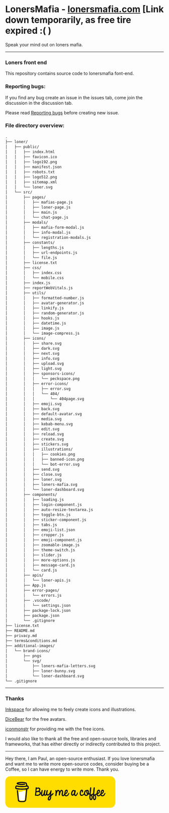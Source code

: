 # LonersMafia - [lonersmafia.com](https://lonersmaifa.com) [Link down temporarily, as free tire expired :( )

Speak your mind out on loners mafia.

----
### Loners front end

This repository contains source code to lonersmafia font-end. 

### Reporting bugs:
If you find any bug create an issue in the issues tab, come join the discussion in the discussion tab.

Please read [Reporting bugs](https://github.com/PaulleDemon/LonersMafia-support/blob/main/BugReporting.md) before creating new issue.


### File directory overview:
```
.
├── loner/
│   ├── public/
│   │   ├── index.html
│   │   ├── favicon.ico
│   │   ├── logo192.png
│   │   ├── manifest.json
│   │   ├── robots.txt
│   │   ├── logo512.png
│   │   ├── sitemap.xml
│   │   └── loner.svg
│   └── src/
│       ├── pages/
│       │   ├── mafias-page.js
│       │   ├── loner-page.js
│       │   ├── main.js
│       │   └── chat-page.js
│       ├── modals/
│       │   ├── mafia-form-modal.js
│       │   ├── info-modal.js
│       │   └── registration-modals.js
│       ├── constants/
│       │   ├── lengths.js
│       │   ├── url-endpoints.js
│       │   └── file.js
│       ├── license.txt
│       ├── css/
│       │   ├── index.css
│       │   └── mobile.css
│       ├── index.js
│       ├── reportWebVitals.js
│       ├── utils/
│       │   ├── formatted-number.js
│       │   ├── avatar-generator.js
│       │   ├── linkify.js
│       │   ├── random-generator.js
│       │   ├── hooks.js
│       │   ├── datetime.js
│       │   ├── image.js
│       │   └── image-compress.js
│       ├── icons/
│       │   ├── share.svg
│       │   ├── dark.svg
│       │   ├── next.svg
│       │   ├── info.svg
│       │   ├── upload.svg
│       │   ├── light.svg
│       │   ├── sponsors-icons/
│       │   │   └── peckspace.png
│       │   ├── error-icons/
│       │   │   ├── error.svg
│       │   │   └── 404/
│       │   │       └── 404page.svg
│       │   ├── emoji.svg
│       │   ├── back.svg
│       │   ├── default-avatar.svg
│       │   ├── media.svg
│       │   ├── kebab-menu.svg
│       │   ├── edit.svg
│       │   ├── reload.svg
│       │   ├── create.svg
│       │   ├── stickers.svg
│       │   ├── illustrations/
│       │   │   ├── cookies.png
│       │   │   ├── banned-icon.png
│       │   │   └── bot-error.svg
│       │   ├── send.svg
│       │   ├── close.svg
│       │   ├── loner.svg
│       │   ├── loners-mafia.svg
│       │   └── loner-dashboard.svg
│       ├── components/
│       │   ├── loading.js
│       │   ├── login-component.js
│       │   ├── auto-resize-textarea.js
│       │   ├── toggle-btn.js
│       │   ├── sticker-component.js
│       │   ├── tabs.js
│       │   ├── emoji-list.json
│       │   ├── cropper.js
│       │   ├── emoji-component.js
│       │   ├── zoomable-image.js
│       │   ├── theme-switch.js
│       │   ├── slider.js
│       │   ├── more-options.js
│       │   ├── message-card.js
│       │   └── card.js
│       ├── apis/
│       │   └── loner-apis.js
│       ├── App.js
│       ├── error-pages/
│       │   └── errors.js
│       ├── .vscode/
│       │   └── settings.json
│       ├── package-lock.json
│       ├── package.json
│       └── .gitignore
├── license.txt
├── README.md
├── privacy.md
├── terms&conditions.md
├── additional-images/
│   └── brand-icons/
│       ├── pngs
│       └── svg/
│           ├── loners-mafia-letters.svg
│           ├── loner-bunny.svg
│           └── loner-dashboard.svg
└── .gitignore
```

----
### Thanks

[Inkspace](https://inkscape.org/) for allowing me to feely create icons and illustrations.

[DiceBear](https://avatars.dicebear.com/) for the free avatars.

[iconmonstr](https://iconmonstr.com/) for providing me with the free icons.

I would also like to thank all the free and open-source tools, libraries and frameworks, that has either directly or indirectly contributed to this project.

--------------

Hey there, I am Paul, an open-source enthusiast. If you love lonersmafia and want me to write more open-source codes, consider buying be a Coffee, so I can have energy to write more. Thank you.

[<img src="additional-images/extras/buy-me-coffee.png" height="100px" width="350px" alt="buy me a coffee">](https://www.buymeacoffee.com/ArtPaul)
